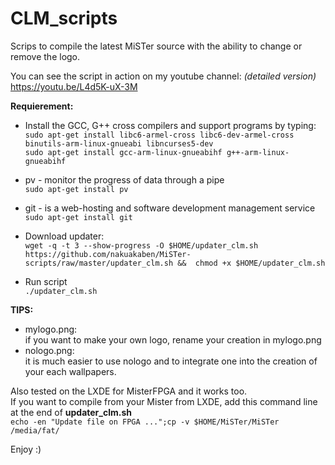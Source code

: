 # CLM_scripts

Scrips to compile the latest MiSTer source with the ability to change or remove the logo. 
  
You can see the script in action on my youtube channel: *(detailed version)*
https://youtu.be/L4d5K-uX-3M  

**Requierement:**
* Install the GCC, G++ cross compilers and support programs by typing:  
  `sudo apt-get install libc6-armel-cross libc6-dev-armel-cross binutils-arm-linux-gnueabi libncurses5-dev`  
  `sudo apt-get install gcc-arm-linux-gnueabihf g++-arm-linux-gnueabihf` 
    
* pv - monitor the progress of data through a pipe  
  `sudo apt-get install pv`  
    
* git - is a web-hosting and software development management service   
  `sudo apt-get install git`  
  
* Download updater:  
`wget -q -t 3 --show-progress -O $HOME/updater_clm.sh https://github.com/nakuakaben/MiSTer-scripts/raw/master/updater_clm.sh &&  chmod +x $HOME/updater_clm.sh`
  
* Run script  
  `./updater_clm.sh`  
 
**TIPS:**  
  * mylogo.png:  
    if you want to make your own logo, rename your creation in mylogo.png  
  * nologo.png:  
    it is much easier to use nologo and to integrate one into the creation of your each wallpapers.  
 
Also tested on the LXDE for MisterFPGA and it works too.  
If you want to compile from your Mister from LXDE, add this command line at the end of **updater_clm.sh**  
`echo -en "Update file on FPGA ...";cp -v $HOME/MiSTer/MiSTer /media/fat/`  
 
 Enjoy :)

